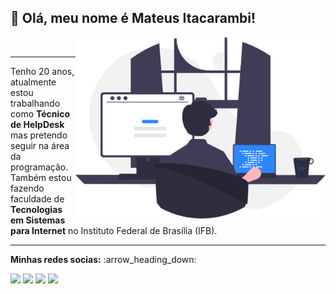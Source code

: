 ## :speech_balloon: Olá, meu nome é Mateus Itacarambi!

<img src="https://github.com/Mateus-Itacarambi/mateus-itacarambi/blob/main/programming.svg" min-width="500px" max-width="500px" width="400px" align="right" alt="Computador iuriCode">

<br>

---

<p align="left">Tenho 20 anos, atualmente estou trabalhando como <strong>Técnico de HelpDesk</strong> mas pretendo seguir na área da programação. Também estou fazendo faculdade de <strong>Tecnologias em Sistemas para Internet</strong> no Instituto Federal de Brasília (IFB).</p>

---

<p><strong>Minhas redes socias:</strong> :arrow_heading_down:</p>

<p align="left">
  <a href="mateusdesouzaitacarambi@gmail.com" alt="Gmail">
  <img src="https://img.shields.io/badge/-Gmail-FF0000?style=flat-square&labelColor=FF0000&logo=gmail&logoColor=white&link=LINK-DO-SEU-EMAIL" /></a>

  <a href="https://www.linkedin.com/in/mateus-de-souza-itacarambi-3403ba1a0" alt="Linkedin">
  <img src="https://img.shields.io/badge/-Linkedin-0e76a8?style=flat-square&logo=Linkedin&logoColor=white&link=LINK-DO-SEU-LINKEDIN" /></a>

  <a href="https://wa.me/+5561999178932?text=Contato%20de%20Mateus%20Itacarambi" alt="WhatsApp">
  <img src="https://img.shields.io/badge/-WhatsApp-25d366?style=flat-square&labelColor=25d366&logo=whatsapp&logoColor=white&link=API-DO-SEU-WHATSAPP"/></a>

  <a href="https://www.instagram.com/_itacarambi_/" alt="Instagram">
  <img src="https://img.shields.io/badge/-Instagram-DF0174?style=flat-square&labelColor=DF0174&logo=instagram&logoColor=white&link=LINK-DO-SEU-INSTAGRAM"/></a>
</p>  
